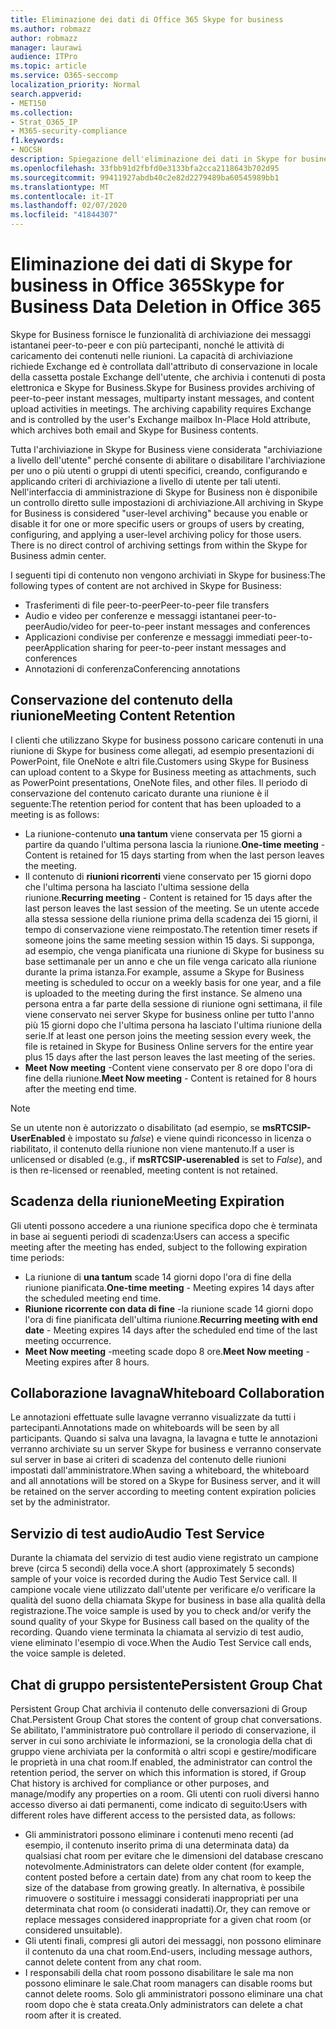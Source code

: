 ```yaml
---
title: Eliminazione dei dati di Office 365 Skype for business
ms.author: robmazz
author: robmazz
manager: laurawi
audience: ITPro
ms.topic: article
ms.service: O365-seccomp
localization_priority: Normal
search.appverid:
- MET150
ms.collection:
- Strat_O365_IP
- M365-security-compliance
f1.keywords:
- NOCSH
description: Spiegazione dell'eliminazione dei dati in Skype for business.
ms.openlocfilehash: 33fbb91d2fbfd0e3133bfa2cca2118643b702d95
ms.sourcegitcommit: 99411927abdb40c2e82d2279489ba60545989bb1
ms.translationtype: MT
ms.contentlocale: it-IT
ms.lasthandoff: 02/07/2020
ms.locfileid: "41844307"
---
```

# <a name="skype-for-business-data-deletion-in-office-365"></a><span data-ttu-id="17e11-103">Eliminazione dei dati di Skype for business in Office 365</span><span class="sxs-lookup"><span data-stu-id="17e11-103">Skype for Business Data Deletion in Office 365</span></span>

<span data-ttu-id="17e11-p101">Skype for Business fornisce le funzionalità di archiviazione dei messaggi istantanei peer-to-peer e con più partecipanti, nonché le attività di caricamento dei contenuti nelle riunioni. La capacità di archiviazione richiede Exchange ed è controllata dall'attributo di conservazione in locale della cassetta postale Exchange dell'utente, che archivia i contenuti di posta elettronica e Skype for Business.</span><span class="sxs-lookup"><span data-stu-id="17e11-p101">Skype for Business provides archiving of peer-to-peer instant messages, multiparty instant messages, and content upload activities in meetings. The archiving capability requires Exchange and is controlled by the user's Exchange mailbox In-Place Hold attribute, which archives both email and Skype for Business contents.</span></span>

<span data-ttu-id="17e11-p102">Tutta l'archiviazione in Skype for Business viene considerata "archiviazione a livello dell'utente" perché consente di abilitare o disabilitare l'archiviazione per uno o più utenti o gruppi di utenti specifici, creando, configurando e applicando criteri di archiviazione a livello di utente per tali utenti. Nell'interfaccia di amministrazione di Skype for Business non è disponibile un controllo diretto sulle impostazioni di archiviazione.</span><span class="sxs-lookup"><span data-stu-id="17e11-p102">All archiving in Skype for Business is considered "user-level archiving" because you enable or disable it for one or more specific users or groups of users by creating, configuring, and applying a user-level archiving policy for those users. There is no direct control of archiving settings from within the Skype for Business admin center.</span></span>

<span data-ttu-id="17e11-108">I seguenti tipi di contenuto non vengono archiviati in Skype for business:</span><span class="sxs-lookup"><span data-stu-id="17e11-108">The following types of content are not archived in Skype for Business:</span></span>

- <span data-ttu-id="17e11-109">Trasferimenti di file peer-to-peer</span><span class="sxs-lookup"><span data-stu-id="17e11-109">Peer-to-peer file transfers</span></span>
- <span data-ttu-id="17e11-110">Audio e video per conferenze e messaggi istantanei peer-to-peer</span><span class="sxs-lookup"><span data-stu-id="17e11-110">Audio/video for peer-to-peer instant messages and conferences</span></span>
- <span data-ttu-id="17e11-111">Applicazioni condivise per conferenze e messaggi immediati peer-to-peer</span><span class="sxs-lookup"><span data-stu-id="17e11-111">Application sharing for peer-to-peer instant messages and conferences</span></span>
- <span data-ttu-id="17e11-112">Annotazioni di conferenza</span><span class="sxs-lookup"><span data-stu-id="17e11-112">Conferencing annotations</span></span> 

## <a name="meeting-content-retention"></a><span data-ttu-id="17e11-113">Conservazione del contenuto della riunione</span><span class="sxs-lookup"><span data-stu-id="17e11-113">Meeting Content Retention</span></span>

<span data-ttu-id="17e11-114">I clienti che utilizzano Skype for business possono caricare contenuti in una riunione di Skype for business come allegati, ad esempio presentazioni di PowerPoint, file OneNote e altri file.</span><span class="sxs-lookup"><span data-stu-id="17e11-114">Customers using Skype for Business can upload content to a Skype for Business meeting as attachments, such as PowerPoint presentations, OneNote files, and other files.</span></span> <span data-ttu-id="17e11-115">Il periodo di conservazione del contenuto caricato durante una riunione è il seguente:</span><span class="sxs-lookup"><span data-stu-id="17e11-115">The retention period for content that has been uploaded to a meeting is as follows:</span></span>

- <span data-ttu-id="17e11-116">La riunione-contenuto **una tantum** viene conservata per 15 giorni a partire da quando l'ultima persona lascia la riunione.</span><span class="sxs-lookup"><span data-stu-id="17e11-116">**One-time meeting** - Content is retained for 15 days starting from when the last person leaves the meeting.</span></span>
- <span data-ttu-id="17e11-117">Il contenuto di **riunioni ricorrenti** viene conservato per 15 giorni dopo che l'ultima persona ha lasciato l'ultima sessione della riunione.</span><span class="sxs-lookup"><span data-stu-id="17e11-117">**Recurring meeting** - Content is retained for 15 days after the last person leaves the last session of the meeting.</span></span> <span data-ttu-id="17e11-118">Se un utente accede alla stessa sessione della riunione prima della scadenza dei 15 giorni, il tempo di conservazione viene reimpostato.</span><span class="sxs-lookup"><span data-stu-id="17e11-118">The retention timer resets if someone joins the same meeting session within 15 days.</span></span> <span data-ttu-id="17e11-119">Si supponga, ad esempio, che venga pianificata una riunione di Skype for business su base settimanale per un anno e che un file venga caricato alla riunione durante la prima istanza.</span><span class="sxs-lookup"><span data-stu-id="17e11-119">For example, assume a Skype for Business meeting is scheduled to occur on a weekly basis for one year, and a file is uploaded to the meeting during the first instance.</span></span> <span data-ttu-id="17e11-120">Se almeno una persona entra a far parte della sessione di riunione ogni settimana, il file viene conservato nei server Skype for business online per tutto l'anno più 15 giorni dopo che l'ultima persona ha lasciato l'ultima riunione della serie.</span><span class="sxs-lookup"><span data-stu-id="17e11-120">If at least one person joins the meeting session every week, the file is retained in Skype for Business Online servers for the entire year plus 15 days after the last person leaves the last meeting of the series.</span></span>
- <span data-ttu-id="17e11-121">**Meet Now meeting** -Content viene conservato per 8 ore dopo l'ora di fine della riunione.</span><span class="sxs-lookup"><span data-stu-id="17e11-121">**Meet Now meeting** - Content is retained for 8 hours after the meeting end time.</span></span>

> [!NOTE]
> <span data-ttu-id="17e11-122">Se un utente non è autorizzato o disabilitato (ad esempio, se **msRTCSIP-UserEnabled** è impostato su *false*) e viene quindi riconcesso in licenza o riabilitato, il contenuto della riunione non viene mantenuto.</span><span class="sxs-lookup"><span data-stu-id="17e11-122">If a user is unlicensed or disabled (e.g., if **msRTCSIP-userenabled** is set to *False*), and is then re-licensed or reenabled, meeting content is not retained.</span></span>

## <a name="meeting-expiration"></a><span data-ttu-id="17e11-123">Scadenza della riunione</span><span class="sxs-lookup"><span data-stu-id="17e11-123">Meeting Expiration</span></span>

<span data-ttu-id="17e11-124">Gli utenti possono accedere a una riunione specifica dopo che è terminata in base ai seguenti periodi di scadenza:</span><span class="sxs-lookup"><span data-stu-id="17e11-124">Users can access a specific meeting after the meeting has ended, subject to the following expiration time periods:</span></span>

- <span data-ttu-id="17e11-125">La riunione di **una tantum** scade 14 giorni dopo l'ora di fine della riunione pianificata.</span><span class="sxs-lookup"><span data-stu-id="17e11-125">**One-time meeting** - Meeting expires 14 days after the scheduled meeting end time.</span></span>
- <span data-ttu-id="17e11-126">**Riunione ricorrente con data di fine** -la riunione scade 14 giorni dopo l'ora di fine pianificata dell'ultima riunione.</span><span class="sxs-lookup"><span data-stu-id="17e11-126">**Recurring meeting with end date** - Meeting expires 14 days after the scheduled end time of the last meeting occurrence.</span></span>
- <span data-ttu-id="17e11-127">**Meet Now meeting** -meeting scade dopo 8 ore.</span><span class="sxs-lookup"><span data-stu-id="17e11-127">**Meet Now meeting** - Meeting expires after 8 hours.</span></span>

## <a name="whiteboard-collaboration"></a><span data-ttu-id="17e11-128">Collaborazione lavagna</span><span class="sxs-lookup"><span data-stu-id="17e11-128">Whiteboard Collaboration</span></span>

<span data-ttu-id="17e11-129">Le annotazioni effettuate sulle lavagne verranno visualizzate da tutti i partecipanti.</span><span class="sxs-lookup"><span data-stu-id="17e11-129">Annotations made on whiteboards will be seen by all participants.</span></span> <span data-ttu-id="17e11-130">Quando si salva una lavagna, la lavagna e tutte le annotazioni verranno archiviate su un server Skype for business e verranno conservate sul server in base ai criteri di scadenza del contenuto delle riunioni impostati dall'amministratore.</span><span class="sxs-lookup"><span data-stu-id="17e11-130">When saving a whiteboard, the whiteboard and all annotations will be stored on a Skype for Business server, and it will be retained on the server according to meeting content expiration policies set by the administrator.</span></span>

## <a name="audio-test-service"></a><span data-ttu-id="17e11-131">Servizio di test audio</span><span class="sxs-lookup"><span data-stu-id="17e11-131">Audio Test Service</span></span>

<span data-ttu-id="17e11-132">Durante la chiamata del servizio di test audio viene registrato un campione breve (circa 5 secondi) della voce.</span><span class="sxs-lookup"><span data-stu-id="17e11-132">A short (approximately 5 seconds) sample of your voice is recorded during the Audio Test Service call.</span></span> <span data-ttu-id="17e11-133">Il campione vocale viene utilizzato dall'utente per verificare e/o verificare la qualità del suono della chiamata Skype for business in base alla qualità della registrazione.</span><span class="sxs-lookup"><span data-stu-id="17e11-133">The voice sample is used by you to check and/or verify the sound quality of your Skype for Business call based on the quality of the recording.</span></span> <span data-ttu-id="17e11-134">Quando viene terminata la chiamata al servizio di test audio, viene eliminato l'esempio di voce.</span><span class="sxs-lookup"><span data-stu-id="17e11-134">When the Audio Test Service call ends, the voice sample is deleted.</span></span>

## <a name="persistent-group-chat"></a><span data-ttu-id="17e11-135">Chat di gruppo persistente</span><span class="sxs-lookup"><span data-stu-id="17e11-135">Persistent Group Chat</span></span>

<span data-ttu-id="17e11-136">Persistent Group Chat archivia il contenuto delle conversazioni di Group Chat.</span><span class="sxs-lookup"><span data-stu-id="17e11-136">Persistent Group Chat stores the content of group chat conversations.</span></span> <span data-ttu-id="17e11-137">Se abilitato, l'amministratore può controllare il periodo di conservazione, il server in cui sono archiviate le informazioni, se la cronologia della chat di gruppo viene archiviata per la conformità o altri scopi e gestire/modificare le proprietà in una chat room.</span><span class="sxs-lookup"><span data-stu-id="17e11-137">If enabled, the administrator can control the retention period, the server on which this information is stored, if Group Chat history is archived for compliance or other purposes, and manage/modify any properties on a room.</span></span> <span data-ttu-id="17e11-138">Gli utenti con ruoli diversi hanno accesso diverso ai dati permanenti, come indicato di seguito:</span><span class="sxs-lookup"><span data-stu-id="17e11-138">Users with different roles have different access to the persisted data, as follows:</span></span>

- <span data-ttu-id="17e11-139">Gli amministratori possono eliminare i contenuti meno recenti (ad esempio, il contenuto inserito prima di una determinata data) da qualsiasi chat room per evitare che le dimensioni del database crescano notevolmente.</span><span class="sxs-lookup"><span data-stu-id="17e11-139">Administrators can delete older content (for example, content posted before a certain date) from any chat room to keep the size of the database from growing greatly.</span></span> <span data-ttu-id="17e11-140">In alternativa, è possibile rimuovere o sostituire i messaggi considerati inappropriati per una determinata chat room (o considerati inadatti).</span><span class="sxs-lookup"><span data-stu-id="17e11-140">Or, they can remove or replace messages considered inappropriate for a given chat room (or considered unsuitable).</span></span>
- <span data-ttu-id="17e11-141">Gli utenti finali, compresi gli autori dei messaggi, non possono eliminare il contenuto da una chat room.</span><span class="sxs-lookup"><span data-stu-id="17e11-141">End-users, including message authors, cannot delete content from any chat room.</span></span>
- <span data-ttu-id="17e11-142">I responsabili della chat room possono disabilitare le sale ma non possono eliminare le sale.</span><span class="sxs-lookup"><span data-stu-id="17e11-142">Chat room managers can disable rooms but cannot delete rooms.</span></span> <span data-ttu-id="17e11-143">Solo gli amministratori possono eliminare una chat room dopo che è stata creata.</span><span class="sxs-lookup"><span data-stu-id="17e11-143">Only administrators can delete a chat room after it is created.</span></span>